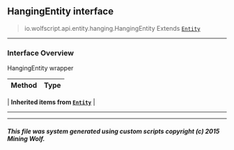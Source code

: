 ## HangingEntity __interface__

>io.wolfscript.api.entity.hanging.HangingEntity
>Extends [`Entity`](../Entity.md)

---

### Interface Overview

HangingEntity wrapper

Method | Type   
--- | :--- 
 |
__Inherited items from [`Entity`](../Entity.md)__ |





---



---


##### This file was system generated using custom scripts copyright (c) 2015 Mining Wolf.
	

